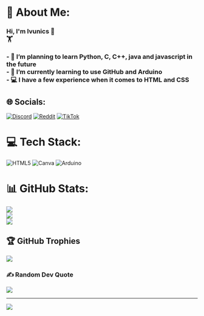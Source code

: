 # 💫 About Me:
### Hi, I'm Ivunics 👋<br>🏋 <br><br>- 🔭 I’m planning to learn Python, C, C++, java and javascript in the future<br>- 🌱 I’m currently learning to use GitHub and Arduino<br>- 💻 I have a few experience when it comes to HTML and CSS <br>


## 🌐 Socials:
[![Discord](https://img.shields.io/badge/Discord-%237289DA.svg?logo=discord&logoColor=white)](https://discord.gg/ivunics) [![Reddit](https://img.shields.io/badge/Reddit-%23FF4500.svg?logo=Reddit&logoColor=white)](https://reddit.com/user/Ivunics) [![TikTok](https://img.shields.io/badge/TikTok-%23000000.svg?logo=TikTok&logoColor=white)](https://tiktok.com/@Ivunicss) 

# 💻 Tech Stack:
![HTML5](https://img.shields.io/badge/html5-%23E34F26.svg?style=for-the-badge&logo=html5&logoColor=white) ![Canva](https://img.shields.io/badge/Canva-%2300C4CC.svg?style=for-the-badge&logo=Canva&logoColor=white) ![Arduino](https://img.shields.io/badge/-Arduino-00979D?style=for-the-badge&logo=Arduino&logoColor=white)
# 📊 GitHub Stats:
![](https://github-readme-stats.vercel.app/api?username=Ivunics&theme=tokyonight&hide_border=false&include_all_commits=false&count_private=false)<br/>
![](https://github-readme-streak-stats.herokuapp.com/?user=Ivunics&theme=tokyonight&hide_border=false)<br/>
![](https://github-readme-stats.vercel.app/api/top-langs/?username=Ivunics&theme=tokyonight&hide_border=false&include_all_commits=false&count_private=false&layout=compact)

## 🏆 GitHub Trophies
![](https://github-profile-trophy.vercel.app/?username=Ivunics&theme=tokyonight&no-frame=false&no-bg=true&margin-w=4)

### ✍️ Random Dev Quote
![](https://quotes-github-readme.vercel.app/api?type=horizontal&theme=tokyonight)

---
[![](https://visitcount.itsvg.in/api?id=Ivunics&icon=0&color=0)](https://visitcount.itsvg.in)

<!-- Proudly created with GPRM ( https://gprm.itsvg.in ) -->
